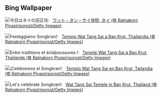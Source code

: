 ## Bing Wallpaper
![](https://www.bing.com/th?id=OHR.ThailandPagodas_JA-JP4544592836_UHD.jpg&w=1000)今日はタイの旧正月:&nbsp;&ensp;[ワット・タン・サイ寺院, タイ (© Ratnakorn Piyasirisorost/Getty Images)](https://www.bing.com/th?id=OHR.ThailandPagodas_JA-JP4544592836_UHD.jpg)
<br><br/>
![](https://www.bing.com/th?id=OHR.ThailandPagodas_IT-IT7756165601_UHD.jpg&w=1000)Festeggiamo Songkran!:&nbsp;&ensp;[Tempio Wat Tang Sai a Ban Krut, Thailandia (© Ratnakorn Piyasirisorost/Getty Images)](https://www.bing.com/th?id=OHR.ThailandPagodas_IT-IT7756165601_UHD.jpg)
<br><br/>
![](https://www.bing.com/th?id=OHR.ThailandPagodas_FR-FR9765190330_UHD.jpg&w=1000)Entre traditions et éclaboussures !:&nbsp;&ensp;[Temple Wat Tang Sai à Ban Krut, Thaïlande (© Ratnakorn Piyasirisorost/Getty Images)](https://www.bing.com/th?id=OHR.ThailandPagodas_FR-FR9765190330_UHD.jpg)
<br><br/>
![](https://www.bing.com/th?id=OHR.ThailandPagodas_ES-ES0158142053_UHD.jpg&w=1000)¡Celebremos el Songkran!:&nbsp;&ensp;[Templo Wat Tang Sai en Ban Krut, Tailandia (© Ratnakorn Piyasirisorost/Getty Images)](https://www.bing.com/th?id=OHR.ThailandPagodas_ES-ES0158142053_UHD.jpg)
<br><br/>
![](https://www.bing.com/th?id=OHR.ThailandPagodas_EN-GB5439908632_UHD.jpg&w=1000)Let's celebrate Songkran!:&nbsp;&ensp;[Wat Tang Sai Temple in Ban Krut, Thailand (© Ratnakorn Piyasirisorost/Getty Images)](https://www.bing.com/th?id=OHR.ThailandPagodas_EN-GB5439908632_UHD.jpg)
<br><br/>
